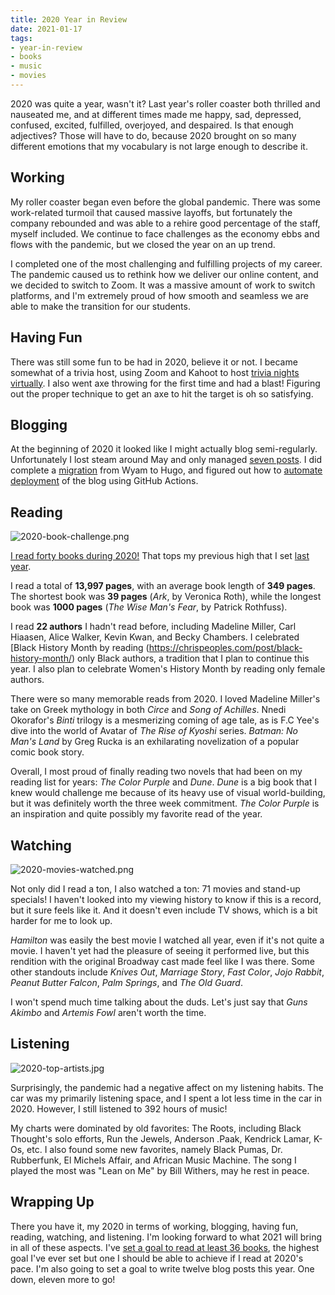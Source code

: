 ```yaml
---
title: 2020 Year in Review
date: 2021-01-17
tags: 
- year-in-review
- books
- music
- movies
---
```

2020 was quite a year, wasn't it? Last year's roller coaster both thrilled and nauseated me, and at different times made me happy, sad, depressed, confused, excited, fulfilled, overjoyed, and despaired. Is that enough adjectives? Those will have to do, because 2020 brought on so many different emotions that my vocabulary is not large enough to describe it. 

## Working

My roller coaster began even before the global pandemic. There was some work-related turmoil that caused massive layoffs, but fortunately the company rebounded and was able to a rehire good percentage of the staff, myself included. We continue to face challenges as the economy ebbs and flows with the pandemic, but we closed the year on an up trend.

I completed one of the most challenging and fulfilling projects of my career. The pandemic caused us to rethink how we deliver our online content, and we decided to switch to Zoom. It was a massive amount of work to switch platforms, and I'm extremely proud of how smooth and seamless we are able to make the transition for our students.

## Having Fun

There was still some fun to be had in 2020, believe it or not. I became somewhat of a trivia host, using Zoom and Kahoot to host [trivia nights virtually](https://chrispeoples.com/post/hosting-trivia-night-using-kahoot-zoom/). I also went axe throwing for the first time and had a blast! Figuring out the proper technique to get an axe to hit the target is oh so satisfying.

## Blogging

At the beginning of 2020 it looked like I might actually blog semi-regularly. Unfortunately I lost steam around May and only managed [seven posts](https://chrispeoples.com/archives/). I did complete a [migration](https://chrispeoples.com/post/migrating-to-hugo/) from Wyam to Hugo, and figured out how to [automate deployment](https://chrispeoples.com/post/continuous-deployment-hugo-ftp-github-actions/) of the blog using GitHub Actions.

## Reading
![2020-book-challenge.png](https://draftin.com:443/images/77693?token=FfvX3rRymBDvtWAeZdwvbdwzwMZG4wXezgfW4Mk8f4hHZwv7YYIJMZk9c3XMDMkAgrRN09W2EDDt9txL0Ck9jKQ) 

[I read forty books during 2020!](https://www.goodreads.com/user_challenges/19949744) That tops my previous high that I set [last year](https://chrispeoples.com/post/2019-reading-review/). 

I read a total of **13,997 pages**, with an average book length of **349 pages**. The shortest book was **39 pages** (*Ark*, by Veronica Roth), while the longest book was **1000 pages** (*The Wise Man's Fear*, by Patrick Rothfuss).

I read **22 authors** I hadn't read before, including Madeline Miller, Carl Hiaasen, Alice Walker, Kevin Kwan, and Becky Chambers. I celebrated [Black History Month by reading (https://chrispeoples.com/post/black-history-month/) only 
Black authors, a tradition that I plan to continue this year. I also plan to celebrate Women's History Month by reading only female authors.

There were so many memorable reads from 2020. I loved Madeline Miller's take on Greek mythology in both  *Circe* and *Song of Achilles*. Nnedi Okorafor's *Binti* trilogy is a mesmerizing coming of age tale, as is F.C Yee's dive into the world of Avatar of *The Rise of Kyoshi* series. *Batman: No Man's Land* by Greg Rucka is an exhilarating novelization of a popular comic book story. 

Overall, I most proud of finally reading two novels that had been on my reading list for years: *The Color Purple* and *Dune*. *Dune* is a big book that I knew would challenge me because of its heavy use of visual world-building, but it was definitely worth the three week commitment. *The Color Purple* is an inspiration and quite possibly my favorite read of the year.

## Watching
![2020-movies-watched.png](https://draftin.com:443/images/77695?token=kiO-lWTJyClid2lppXrAZDtc2no-M-vMCDPAWCR7rhbAi6p-5jHWnsjlrP_c8dU7-OryhQ8mRq5q1nBesmRviOw) 

Not only did I read a ton, I also watched a ton: 71 movies and stand-up specials! I haven't looked into my viewing history to know if this is a record, but it sure feels like it. And it doesn't even include TV shows, which is a bit harder for me to look up.

*Hamilton* was easily the best movie I watched all year, even if it's not quite a movie. I haven't yet had the pleasure of seeing it performed live, but this rendition with the original Broadway cast made feel like I was there. Some other standouts include *Knives Out*, *Marriage Story*, *Fast Color*, *Jojo Rabbit*, *Peanut Butter Falcon*, *Palm Springs*, and *The Old Guard*. 

I won't spend much time talking about the duds. Let's just say that *Guns Akimbo* and *Artemis Fowl* aren't worth the time.

## Listening
![2020-top-artists.jpg](https://draftin.com:443/images/77696?token=50ynlxwKq4dACDxCf5w03QEClNZOruo9iKbbP3H36niZ5G5fxlOTJ9EuVE-4rkA858BTJohC6DYwCi4jU0RuQyk) 

Surprisingly, the pandemic had a negative affect on my listening habits. The car was my primarily listening space, and I spent a lot less time in the car in 2020. However, I still listened to 392 hours of music! 

My charts were dominated by old favorites: The Roots, including Black Thought's solo efforts, Run the Jewels, Anderson .Paak, Kendrick Lamar, K-Os, etc. I also found some new favorites, namely Black Pumas, Dr. Rubberfunk, El Michels Affair, and African Music Machine. The song I played the most was "Lean on Me" by Bill Withers, may he rest in peace.

## Wrapping Up

There you have it, my 2020 in terms of working, blogging, having fun, reading, watching, and listening. I'm looking forward to what 2021 will bring in all of these aspects. I've [set a goal to read at least 36 books](https://www.goodreads.com/challenges/11650-2021-reading-challenge), the highest goal I've ever set but one I should be able to achieve if I read at 2020's pace. I'm also going to set a goal to write twelve blog posts this year. One down, eleven more to go!
